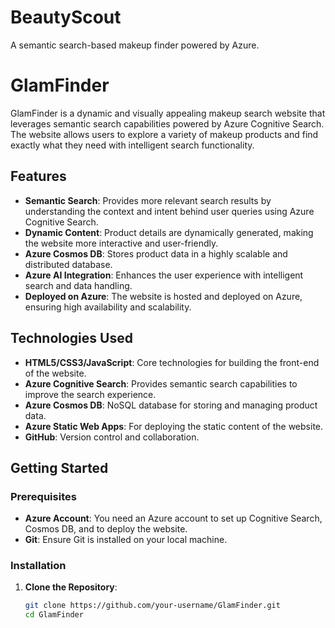 # BeautyScout
A semantic search-based makeup finder powered by Azure.

# GlamFinder

GlamFinder is a dynamic and visually appealing makeup search website that leverages semantic search capabilities powered by Azure Cognitive Search. The website allows users to explore a variety of makeup products and find exactly what they need with intelligent search functionality.

## Features

- **Semantic Search**: Provides more relevant search results by understanding the context and intent behind user queries using Azure Cognitive Search.
- **Dynamic Content**: Product details are dynamically generated, making the website more interactive and user-friendly.
- **Azure Cosmos DB**: Stores product data in a highly scalable and distributed database.
- **Azure AI Integration**: Enhances the user experience with intelligent search and data handling.
- **Deployed on Azure**: The website is hosted and deployed on Azure, ensuring high availability and scalability.

## Technologies Used

- **HTML5/CSS3/JavaScript**: Core technologies for building the front-end of the website.
- **Azure Cognitive Search**: Provides semantic search capabilities to improve the search experience.
- **Azure Cosmos DB**: NoSQL database for storing and managing product data.
- **Azure Static Web Apps**: For deploying the static content of the website.
- **GitHub**: Version control and collaboration.

## Getting Started

### Prerequisites

- **Azure Account**: You need an Azure account to set up Cognitive Search, Cosmos DB, and to deploy the website.
- **Git**: Ensure Git is installed on your local machine.

### Installation

1. **Clone the Repository**:
   ```bash
   git clone https://github.com/your-username/GlamFinder.git
   cd GlamFinder
